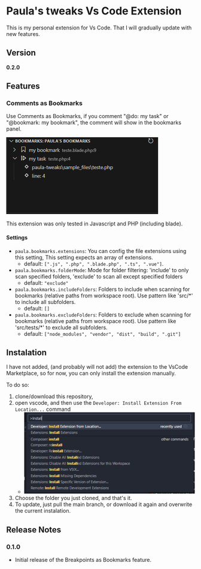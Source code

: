 # Paula's tweaks Vs Code Extension

This is my personal extension for Vs Code. That I will gradually update with new features.

## Version
**0.2.0**

## Features

### Comments as Bookmarks
Use Comments as Bookmarks, if you comment "@do: my task" or "@bookmark: my bookmark", the comment will show in the bookmarks panel.

![Preview](img/bookmarks.png)

This extension was only tested in Javascript and PHP (including blade).

#### Settings
- `paula.bookmarks.extensions`: You can config the file extensions using this setting, This setting expects an array of extensions.
  - default: `[".js", ".php", ".blade.php", ".ts", ".vue"]`.
- `paula.bookmarks.folderMode`: Mode for folder filtering: 'include' to only scan specified folders, 'exclude' to scan all except specified folders
  - default: `"exclude"`
- `paula.bookmarks.includeFolders`: Folders to include when scanning for bookmarks (relative paths from workspace root). Use pattern like 'src/*' to include all subfolders.
  - default: `[]`
- `paula.bookmarks.excludeFolders`: Folders to exclude when scanning for bookmarks (relative paths from workspace root). Use pattern like 'src/tests/*' to exclude all subfolders.
  - default: `["node_modules", "vendor", "dist", "build", ".git"]`

## Instalation
I have not added, (and probably will not add) the extension to the VsCode Marketplace, so for now, you can only install the extension manually.

To do so:
1. clone/download this repository,
2. open vscode, and then use the `Developer: Install Extension From Location...` command
    - ![Install Extension command](img/command.png)
3. Choose the folder you just cloned, and that's it.
4. To update, just pull the main branch, or download it again and overwrite the current instalation.

## Release Notes

### 0.1.0
- Initial release of the Breakpoints as Bookmarks feature.
